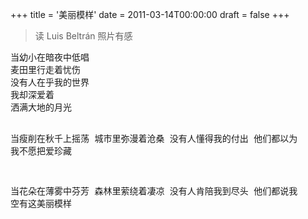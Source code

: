 +++
title = '美丽模样'
date = 2011-03-14T00:00:00
draft = false
+++

> 读 Luis Beltrán 照片有感

<div class="poem">
<pre>
当幼小在暗夜中低唱
麦田里行走着忧伤
没有人在乎我的世界
我却深爱着
洒满大地的月光

当瘦削在秋千上摇荡
城市里弥漫着沧桑
没有人懂得我的付出
他们都以为
我不愿把爱珍藏

当花朵在薄雾中芬芳
森林里萦绕着凄凉
没有人肯陪我到尽头
他们都说我
空有这美丽模样
</pre>
</div>
